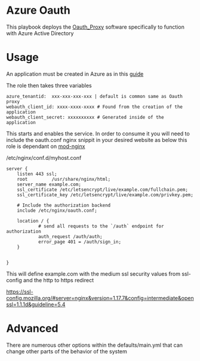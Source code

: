 # Azure Oauth
This playbook deploys the [Oauth_Proxy](https://github.com/oauth2-proxy/oauth2-proxy) software specifically to function with Azure Active Directory

# Usage
An application must be created in Azure as in this [guide](https://oauth2-proxy.github.io/oauth2-proxy/auth-configuration#azure-auth-provider)

The role then takes three variables

```
azure_tenantid:  xxx-xxx-xxx-xxx | default is common same as Oauth proxy
webauth_client_id: xxxx-xxxx-xxxx # Found from the creation of the application
webauth_client_secret: xxxxxxxxxx # Generated inside of the application
```

This starts and enables the service. In order to consume it you will need to include the oauth.conf nginx snippit in your desired website as below this role is dependant on [mod-nginx](https://github.com/Darkbat91/mod-nginx) 


/etc/nginx/conf.d/myhost.conf
```
server {
    listen 443 ssl;
    root         /usr/share/nginx/html;
    server_name example.com;
    ssl_certificate /etc/letsencrypt/live/example.com/fullchain.pem;
    ssl_certificate_key /etc/letsencrypt/live/example.com/privkey.pem; 

    # Include the authorization backend
    include /etc/nginx/oauth.conf;
    
    location / {
            # send all requests to the `/auth` endpoint for authorization
            auth_request /auth/auth;
            error_page 401 = /auth/sign_in;
    }


}
```

This will define example.com with the medium ssl security values from ssl-config and the http to https redirect

https://ssl-config.mozilla.org/#server=nginx&version=1.17.7&config=intermediate&openssl=1.1.1d&guideline=5.4

# Advanced

There are numerous other options within the defaults/main.yml that can change other parts of the behavior of the system